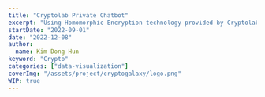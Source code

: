 ```yaml
---
title: "Cryptolab Private Chatbot"
excerpt: "Using Homomorphic Encryption technology provided by Cryptolab, I created a private chatbot that deals with financial user complaints with ChatGPT"
startDate: "2022-09-01"
date: "2022-12-08"
author:
  name: Kim Dong Hun
keyword: "Crypto"
categories: ["data-visualization"]
coverImg: "/assets/project/cryptogalaxy/logo.png"
WIP: true
---
```

